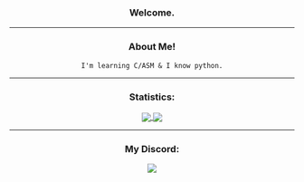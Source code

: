 <h3 align="center">
  Welcome.
</h3>

***

<div align="center">
<h3 align="center">
  About Me!
</h3>
  
```
I'm learning C/ASM & I know python.
```

</div>

***

<h3 align="center">
  Statistics:
</h3>

<div align="center">
  
<a href="https://github.com/fgets">
  <img align="center" src="https://github-readme-stats.vercel.app/api?username=fgets&show_icons=true&include_all_commits=true&show_icons=true&title_color=FFFFFF&icon_color=FFFFFF&text_color=FFFFFF&bg_color=000001"/>
  <img align="center" src="https://github-readme-stats.vercel.app/api/top-langs/?username=fgets&layout=compact&show_icons=true&title_color=FFFFFF&icon_color=FFFFFF&text_color=FFFFFF&bg_color=000001" />
</a>
</div>

***

<div align="center">
  <h3 align="center">
    My Discord:
  </h3>
  <img align="center" src="https://lanyard-profile-readme.vercel.app/api/847922912803160104?bg=000001&idleMessage=Currently%20wasting%20time">
</div>
